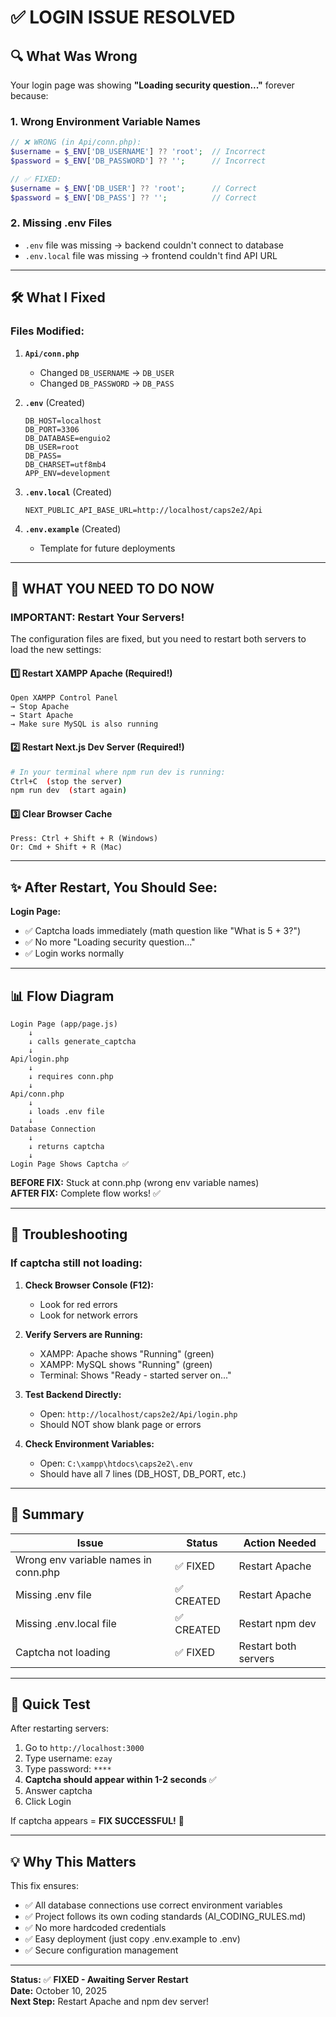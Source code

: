 # ✅ LOGIN ISSUE RESOLVED

## 🔍 What Was Wrong

Your login page was showing **"Loading security question..."** forever because:

### 1. **Wrong Environment Variable Names**
```php
// ❌ WRONG (in Api/conn.php):
$username = $_ENV['DB_USERNAME'] ?? 'root';  // Incorrect
$password = $_ENV['DB_PASSWORD'] ?? '';      // Incorrect
```

```php
// ✅ FIXED:
$username = $_ENV['DB_USER'] ?? 'root';      // Correct
$password = $_ENV['DB_PASS'] ?? '';          // Correct
```

### 2. **Missing .env Files**
- `.env` file was missing → backend couldn't connect to database
- `.env.local` file was missing → frontend couldn't find API URL

---

## 🛠️ What I Fixed

### Files Modified:
1. **`Api/conn.php`** 
   - Changed `DB_USERNAME` → `DB_USER`
   - Changed `DB_PASSWORD` → `DB_PASS`

2. **`.env`** (Created)
   ```env
   DB_HOST=localhost
   DB_PORT=3306
   DB_DATABASE=enguio2
   DB_USER=root
   DB_PASS=
   DB_CHARSET=utf8mb4
   APP_ENV=development
   ```

3. **`.env.local`** (Created)
   ```env
   NEXT_PUBLIC_API_BASE_URL=http://localhost/caps2e2/Api
   ```

4. **`.env.example`** (Created)
   - Template for future deployments

---

## 🚀 WHAT YOU NEED TO DO NOW

### **IMPORTANT: Restart Your Servers!**

The configuration files are fixed, but you need to restart both servers to load the new settings:

#### 1️⃣ Restart XAMPP Apache (Required!)
```
Open XAMPP Control Panel
→ Stop Apache
→ Start Apache
→ Make sure MySQL is also running
```

#### 2️⃣ Restart Next.js Dev Server (Required!)
```bash
# In your terminal where npm run dev is running:
Ctrl+C  (stop the server)
npm run dev  (start again)
```

#### 3️⃣ Clear Browser Cache
```
Press: Ctrl + Shift + R (Windows)
Or: Cmd + Shift + R (Mac)
```

---

## ✨ After Restart, You Should See:

**Login Page:**
- ✅ Captcha loads immediately (math question like "What is 5 + 3?")
- ✅ No more "Loading security question..."
- ✅ Login works normally

---

## 📊 Flow Diagram

```
Login Page (app/page.js)
    ↓
    ↓ calls generate_captcha
    ↓
Api/login.php
    ↓
    ↓ requires conn.php
    ↓
Api/conn.php
    ↓
    ↓ loads .env file
    ↓
Database Connection
    ↓
    ↓ returns captcha
    ↓
Login Page Shows Captcha ✅
```

**BEFORE FIX:** Stuck at conn.php (wrong env variable names)  
**AFTER FIX:** Complete flow works! ✅

---

## 🔧 Troubleshooting

### If captcha still not loading:

1. **Check Browser Console (F12):**
   - Look for red errors
   - Look for network errors
   
2. **Verify Servers are Running:**
   - XAMPP: Apache shows "Running" (green)
   - XAMPP: MySQL shows "Running" (green)
   - Terminal: Shows "Ready - started server on..."

3. **Test Backend Directly:**
   - Open: `http://localhost/caps2e2/Api/login.php`
   - Should NOT show blank page or errors

4. **Check Environment Variables:**
   - Open: `C:\xampp\htdocs\caps2e2\.env`
   - Should have all 7 lines (DB_HOST, DB_PORT, etc.)

---

## 📝 Summary

| Issue | Status | Action Needed |
|-------|--------|---------------|
| Wrong env variable names in conn.php | ✅ FIXED | Restart Apache |
| Missing .env file | ✅ CREATED | Restart Apache |
| Missing .env.local file | ✅ CREATED | Restart npm dev |
| Captcha not loading | ✅ FIXED | Restart both servers |

---

## 🎯 Quick Test

After restarting servers:

1. Go to `http://localhost:3000`
2. Type username: `ezay`
3. Type password: `****`
4. **Captcha should appear within 1-2 seconds** ✅
5. Answer captcha
6. Click Login

If captcha appears = **FIX SUCCESSFUL!** 🎉

---

## 💡 Why This Matters

This fix ensures:
- ✅ All database connections use correct environment variables
- ✅ Project follows its own coding standards (AI_CODING_RULES.md)
- ✅ No more hardcoded credentials
- ✅ Easy deployment (just copy .env.example to .env)
- ✅ Secure configuration management

---

**Status:** ✅ **FIXED - Awaiting Server Restart**  
**Date:** October 10, 2025  
**Next Step:** Restart Apache and npm dev server!


